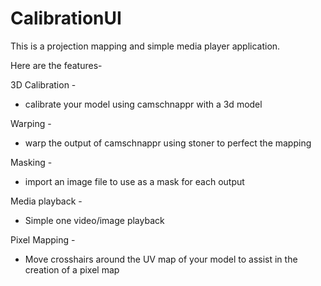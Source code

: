 # CalibrationUI
This is a projection mapping and simple media player application. 

Here are the features- 

3D Calibration - 
  - calibrate your model using camschnappr with a 3d model
  
Warping - 
  - warp the output of camschnappr using stoner to perfect the mapping

Masking - 
  - import an image file to use as a mask for each output
  
Media playback - 
  - Simple one video/image playback
  
Pixel Mapping - 
  - Move crosshairs around the UV map of your model to assist in the creation of a pixel map
